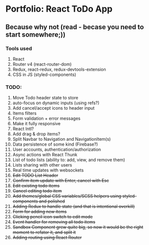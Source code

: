 # Portfolio: React ToDo App

## Because why not (read - becase you need to start somewhere;))

### Tools used

1. React
2. Router v4 (react-router-dom)
3. Redux, react-redux, redux-devtools-extension
4. CSS in JS (styled-components)

### TODO:

1. Move Todo header state to store
2. auto-focus on dynamic inputs (using refs?)
3. Add cancel/accept icons to header input
4. Items filters
5. Form validation + error messages
6. Make it fully responsive
7. React Intl?
8. Add drag & drop items?
9. Split Navbar to Navigation and NavigationItem(s)
10. Data persistence of some kind (Firebase?)
11. User accounts, authentication/authorization
12. Async actions with React Thunk
13. List of todo lists (ability to: add, view, and remove them)
14. Lists sharing with other users
15. Real time updates with websockets
16. ~~Edit TODO List Header~~
17. ~~Confirm item update with Enter, cancel with Esc~~
18. ~~Edit existing todo items~~
19. ~~Cancel editing todo item~~
20. ~~Add themes/global CSS variables/SCSS helpers using styled-components and polished~~
21. ~~Adding Redux to handle state (and that is intentional overkill)~~
22. ~~Form for adding new items~~
23. ~~Clicking pencil icon switch to edit mode~~
24. ~~Event handler for removing all todo items~~
25. ~~Sandbox Component grew quite big, so now it would be the right moment to refator it, and split it~~
26. ~~Adding routing using React Router~~
